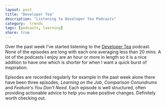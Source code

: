 ```yaml
---
layout: post
title: "Developer Tea"
description: "Listening to Developer Tea Podcasts"
category:  trends
tags: [podcasts, learning]
share: true
---
```

Over the past week I've started listening to the [Developer Tea](https://developertea.com) podcast. None of the episodes are long with each one averaging less than 20 mins. A lot of the podcasts I enjoy are an hour or more in length so it is a nice addition to have one which is shorter for when I want a quick burst of inspiration. 

Episodes are recorded regularly for example in the past week alone there have been three episodes, *Learning on the Job*, *Comparison Conundrums* and *Feature's You Don't Need*. Each episode is well structured, often providing actionable advice to help you make positive changes. Definitely worth checking out.
